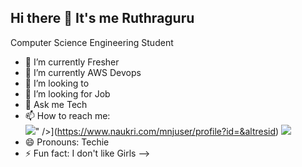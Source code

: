 ## Hi there 👋 It's me Ruthraguru

Computer Science Engineering Student

- 🔭 I’m currently Fresher
- 🌱 I’m currently AWS Devops
- 👯 I’m looking to 
- 🤔 I’m looking for Job
- 💬 Ask me Tech
- 📫 How to reach me:
  <br/>[<img src="https://static.naukimg.com/s/0/0/i/ni-hamburger/nc_new_logo.svg" />](https://static.naukimg.com/s/0/0/i/ni-hamburger/nc_new_logo.svg)" />](https://www.naukri.com/mnjuser/profile?id=&altresid) 
  [<img src="https://img.icons8.com/?size=48&id=xuvGCOXi8Wyg&format=png" />](https://www.linkedin.com/in/ruthraguru-b-2808ba25b/)
- 😄 Pronouns: Techie
- ⚡ Fun fact: I don't like Girls
-->
